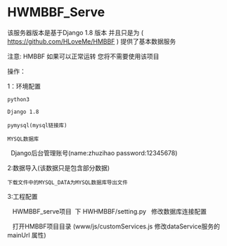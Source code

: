 # HWMBBF_Serve
该服务器版本是基于Django 1.8 版本 并且只是为 ( https://github.com/HLoveMe/HMBBF ) 提供了基本数据服务

注意: HMBBF 如果可以正常运转 您将不需要使用该项目

操作：

  1：环境配置
  
    python3
    
    Django 1.8
    
    pymysql(mysql链接库)
    
    MYSQL数据库
    
    Django后台管理账号(name:zhuzihao   password:12345678)
      
  2:数据导入(该数据只是包含部分数据)
  
    下载文件中的MYSQL_DATA为MYSQL数据库导出文件
    
  3:工程配置
  
    HWMBBF_serve项目  下 HWHMBBF/setting.py   修改数据库连接配置
    
    打开HMBBF项目目录 (www/js/customServices.js 修改dataService服务的 mainUrl 属性)
    
    
